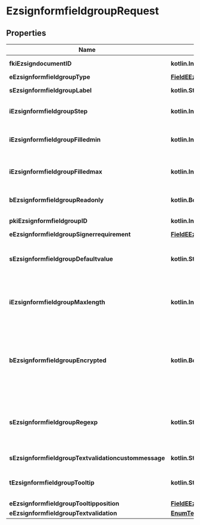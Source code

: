
# EzsignformfieldgroupRequest

## Properties
| Name | Type | Description | Notes |
| ------------ | ------------- | ------------- | ------------- |
| **fkiEzsigndocumentID** | **kotlin.Int** | The unique ID of the Ezsigndocument |  |
| **eEzsignformfieldgroupType** | [**FieldEEzsignformfieldgroupType**](FieldEEzsignformfieldgroupType.md) |  |  |
| **sEzsignformfieldgroupLabel** | **kotlin.String** | The Label for the Ezsignformfieldgroup |  |
| **iEzsignformfieldgroupStep** | **kotlin.Int** | The step when the Ezsignsigner will be invited to fill the form fields |  |
| **iEzsignformfieldgroupFilledmin** | **kotlin.Int** | The minimum number of Ezsignformfield that must be filled in the Ezsignformfieldgroup |  |
| **iEzsignformfieldgroupFilledmax** | **kotlin.Int** | The maximum number of Ezsignformfield that must be filled in the Ezsignformfieldgroup |  |
| **bEzsignformfieldgroupReadonly** | **kotlin.Boolean** | Whether the Ezsignformfieldgroup is read only or not. |  |
| **pkiEzsignformfieldgroupID** | **kotlin.Int** | The unique ID of the Ezsignformfieldgroup |  [optional] |
| **eEzsignformfieldgroupSignerrequirement** | [**FieldEEzsignformfieldgroupSignerrequirement**](FieldEEzsignformfieldgroupSignerrequirement.md) |  |  [optional] |
| **sEzsignformfieldgroupDefaultvalue** | **kotlin.String** | The default value for the Ezsignformfieldgroup  You can use the codes below and they will be replaced at signature time.    | Code | Description | Example | | ------------------------- | ------------ | ------------ | | {sUserFirstname} | The first name of the contact | John | | {sUserLastname} | The last name of the contact | Doe | | {sUserJobtitle} | The job title | Sales Representative | | {sCompany} | Company name | eZmax Solutions Inc. | | {sEmailAddress} | The email address | email@example.com | | {sPhoneE164} | A phone number in E.164 Format | +15149901516 | | {sPhoneE164Cell} | A phone number in E.164 Format | +15149901516 | |  [optional] |
| **iEzsignformfieldgroupMaxlength** | **kotlin.Int** | The maximum length for the value in the Ezsignformfieldgroup  This can only be set if eEzsignformfieldgroupType is **Text** or **Textarea** |  [optional] |
| **bEzsignformfieldgroupEncrypted** | **kotlin.Boolean** | Whether the Ezsignformfieldgroup is encrypted in the database or not. Encrypted values are not displayed on the Ezsigndocument. This can only be set if eEzsignformfieldgroupType is **Text** or **Textarea** |  [optional] |
| **sEzsignformfieldgroupRegexp** | **kotlin.String** | A regular expression to indicate what values are acceptable for the Ezsignformfieldgroup.  This can only be set if eEzsignformfieldgroupType is **Text** or **Textarea** |  [optional] |
| **sEzsignformfieldgroupTextvalidationcustommessage** | **kotlin.String** | Description of validation rule. Show by signatory. |  [optional] |
| **tEzsignformfieldgroupTooltip** | **kotlin.String** | A tooltip that will be presented to Ezsignsigner about the Ezsignformfieldgroup |  [optional] |
| **eEzsignformfieldgroupTooltipposition** | [**FieldEEzsignformfieldgroupTooltipposition**](FieldEEzsignformfieldgroupTooltipposition.md) |  |  [optional] |
| **eEzsignformfieldgroupTextvalidation** | [**EnumTextvalidation**](EnumTextvalidation.md) |  |  [optional] |



